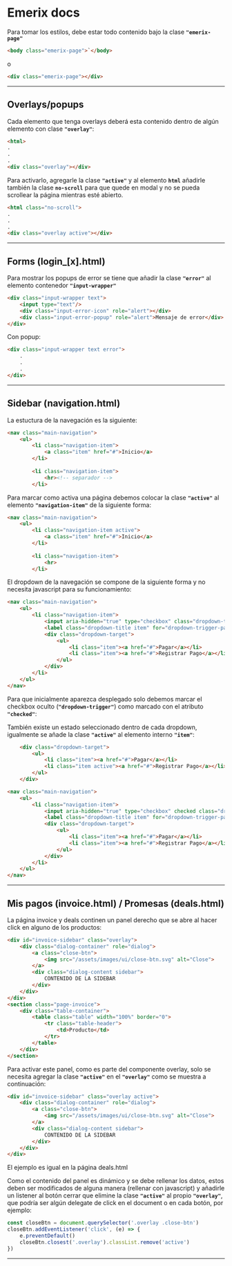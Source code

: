 # Emerix docs

Para tomar los estilos, debe estar todo contenido bajo la clase **```"emerix-page"```**

```html
<body class="emerix-page">`</body>
```
o
```html
<div class="emerix-page"></div>
```

---
## Overlays/popups
Cada elemento que tenga overlays deberá esta contenido dentro de algún elemento con clase **```"overlay"```**:

```html
<html>
.
.
.
<div class="overlay"></div>
```

Para activarlo, agregarle la clase **```"active"```** y al elemento **``html``** añadirle también la clase **``no-scroll``** para que quede en modal y no se pueda scrollear la página mientras esté abierto.

```html
<html class="no-scroll">
.
.
.
<div class="overlay active"></div>
```
---
## Forms (login_[x].html)

Para mostrar los popups de error se tiene que añadir la clase **```"error"```** al elemento contenedor **```"input-wrapper"```**

```html
<div class="input-wrapper text">
	<input type="text"/>
	<div class="input-error-icon" role="alert"></div>
	<div class="input-error-popup" role="alert">Mensaje de error</div>
</div>
```
Con popup:

```html
<div class="input-wrapper text error">
	.
	.
	.
</div>
```

---
## Sidebar (navigation.html)

La estuctura de la navegación es la siguiente:

```html
<nav class="main-navigation">
	<ul>
		<li class="navigation-item">
			<a class="item" href="#">Inicio</a>
		</li>
		
		<li class="navigation-item">
			<hr><!-- separador -->
		</li>
```
Para marcar como activa una página debemos colocar la clase **``"active"``** al elemento **``"navigation-item"``** de la siguiente forma:

```html
<nav class="main-navigation">
	<ul>
		<li class="navigation-item active">
			<a class="item" href="#">Inicio</a>
		</li>
		
		<li class="navigation-item">
			<hr>
		</li>
```

El dropdown de la navegación se compone de la siguiente forma y no necesita javascript para su funcionamiento:

```html
<nav class="main-navigation">
	<ul>
		<li class="navigation-item">
			<input aria-hidden="true" type="checkbox" class="dropdown-trigger" id="dropdown-trigger-pagos">
            <label class="dropdown-title item" for="dropdown-trigger-pagos">Pagos</label>
            <div class="dropdown-target">
				<ul>
					<li class="item"><a href="#">Pagar</a></li>	
					<li class="item"><a href="#">Registrar Pago</a></li>
				</ul>
			</div>
        </li>
	</ul>
</nav>
```

Para que inicialmente aparezca desplegado solo debemos marcar el checkbox oculto (**``"dropdown-trigger"``**) como marcado con el atributo **``"checked"``**:

También existe un estado seleccionado dentro de cada dropdown, igualmente se añade la clase **``"active"``** al elemento interno **``"item"``**:

```html
    <div class="dropdown-target">
		<ul>
			<li class="item"><a href="#">Pagar</a></li>	
			<li class="item active"><a href="#">Registrar Pago</a></li>
		</ul>
    </div>
```

```html
<nav class="main-navigation">
	<ul>
		<li class="navigation-item">
			<input aria-hidden="true" type="checkbox" checked class="dropdown-trigger" id="dropdown-trigger-pagos">
            <label class="dropdown-title item" for="dropdown-trigger-pagos">Pagos</label>
            <div class="dropdown-target">
				<ul>
					<li class="item"><a href="#">Pagar</a></li>	
					<li class="item"><a href="#">Registrar Pago</a></li>
				</ul>
			</div>
        </li>
	</ul>
</nav>
```

---
## Mis pagos (invoice.html) / Promesas (deals.html)

La página invoice y deals continen un panel derecho que se abre al hacer click en alguno de los productos:

```html
<div id="invoice-sidebar" class="overlay">
    <div class="dialog-container" role="dialog">
        <a class="close-btn">
            <img src="/assets/images/ui/close-btn.svg" alt="Close">
        </a>
        <div class="dialog-content sidebar">
            CONTENIDO DE LA SIDEBAR
        </div>
    </div>
</div>
<section class="page-invoice">
	<div class="table-container">
        <table class="table" width="100%" border="0">
            <tr class="table-header">
                <td>Producto</td>
            </tr>
        </table>
	</div>
</section>
```

Para activar este panel, como es parte del componente overlay, solo se necesita agregar la clase **``"active"``** en el **``"overlay"``** como se muestra a continuación:

```html
<div id="invoice-sidebar" class="overlay active">
    <div class="dialog-container" role="dialog">
        <a class="close-btn">
            <img src="/assets/images/ui/close-btn.svg" alt="Close">
        </a>
        <div class="dialog-content sidebar">
            CONTENIDO DE LA SIDEBAR
        </div>
    </div>
</div>
```
El ejemplo es igual en la página deals.html

Como el contenido del panel es dinámico y se debe rellenar los datos, estos deben ser modificados de alguna manera (rellenar con javascript) y añadirle un listener al botón cerrar que elimine la clase **``"active"``** al propio **``"overlay"``**, que podría ser algún delegate de click en el document o en cada botón, por ejemplo:

```javascript
const closeBtn = document.querySelector('.overlay .close-btn')
closeBtn.addEventListener('click', (e) => {
    e.preventDefault()
    closeBtn.closest('.overlay').classList.remove('active')
})
```
---



